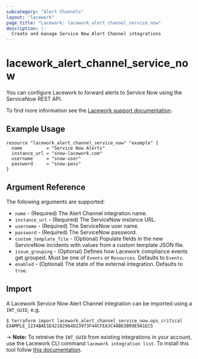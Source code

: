 ```yaml
---
subcategory: "Alert Channels"
layout: "lacework"
page_title: "Lacework: lacework_alert_channel_service_now"
description: |-
  Create and manage Service Now Alert Channel integrations
---
```


# lacework\_alert\_channel\_service\_now

You can configure Lacework to forward alerts to Service Now using the ServiceNow REST API.

To find more information see the [Lacework support documentation](https://support.lacework.com/hc/en-us/articles/360005842314-ServiceNow).

## Example Usage

```hcl
resource "lacework_alert_channel_service_now" "example" {
  name         = "Service Now Alerts"
  instance_url = "snow-lacework.com"
  username     = "snow-user"
  password     = "snow-pass"
}
```

## Argument Reference

The following arguments are supported:

* `name` - (Required) The Alert Channel integration name.
* `instance_url` - (Required) The ServiceNow instance URL.
* `username` - (Required) The ServiceNow user name.
* `password` - (Required) The ServiceNow password.
* `custom_template_file` - (Optional)  Populate fields in the new ServiceNow incidents with values from a custom template JSON file.
* `issue_grouping` - (Optional) Defines how Lacework compliance events get grouped. Must be one of `Events` or `Resources`. Defaults to `Events`.
* `enabled` - (Optional) The state of the external integration. Defaults to `true`.

## Import

A Lacework Service Now Alert Channel integration can be imported using a `INT_GUID`, e.g.

```
$ terraform import lacework_alert_channel_service_now.ops_critical EXAMPLE_1234BAE1E42182964D23973F44CFEA3C4AB63B99E9A1EC5
```
-> **Note:** To retreive the `INT_GUID` from existing integrations in your account, use the
	Lacework CLI command `lacework integration list`. To install this tool follow
	[this documentation](https://github.com/lacework/go-sdk/wiki/CLI-Documentation#installation).
